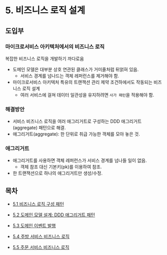 # 5. 비즈니스 로직 설계

## 도입부

### 마이크로서비스 아키텍처에서의 비즈니스 로직

복잡한 비즈니스 로직을 개발하기 까다로움

-   도메인 모델은 대부분 상호 연관된 클래스가 거미줄처럼 뒤얽혀 있음.
    -   서비스 경계를 넘나드는 객체 레퍼런스를 제거해야 함.
-   마이크로서비스 아키텍처 특유의 트랜잭션 관리 제약 조건하에서도 작동되는 비즈니스 로직 설계
    -   여러 서비스에 걸쳐 데이터 일관성을 유지하려면 `사가 패턴`을 적용해야 함.

### 해결방안

-   서비스 비즈니스 로직을 여러 애그리거트로 구성하는 DDD 애그리거트(aggregate) 패턴으로 해결.
-   애그리거트(aggregate): 한 단위로 취급 가능한 객체를 모아 놓은 것.

### 애그리거트

-   애그리거트를 사용하면 객체 레퍼런스가 서비스 경계를 넘나들 일이 없음.
    -   객체 참조 대신 기본키(pk)를 이용하여 참조.
-   한 트랜잭션으로 하나의 애그리거트만 생성/수정.

## 목차

-   [5.1 비즈니스 로직 구성 패턴](https://github.com/oereo/TIL/blob/main/MicroServicePattern/5.%20%EB%B9%84%EC%A6%88%EB%8B%88%EC%8A%A4%20%EB%A1%9C%EC%A7%81%20%EC%84%A4%EA%B3%84/5.1_%EB%B9%84%EC%A6%88%EB%8B%88%EC%8A%A4_%EB%A1%9C%EC%A7%81_%EA%B5%AC%EC%84%B1_%ED%8C%A8%ED%84%B4.md)

-   [5.2 도메인 모델 설계: DDD 애그리거트 패턴](https://github.com/oereo/TIL/blob/main/MicroServicePattern/5.%20%EB%B9%84%EC%A6%88%EB%8B%88%EC%8A%A4%20%EB%A1%9C%EC%A7%81%20%EC%84%A4%EA%B3%84/5.2_%EB%8F%84%EB%A9%94%EC%9D%B8_%EB%AA%A8%EB%8D%B8_%EC%84%A4%EA%B3%84:_DDD_%EC%95%A0%EA%B7%B8%EB%A6%AC%EA%B1%B0%ED%8A%B8_%ED%8C%A8%ED%84%B4.md)

-   [5.3 도메인 이벤트 발행](https://github.com/oereo/TIL/blob/main/MicroServicePattern/5.%20%EB%B9%84%EC%A6%88%EB%8B%88%EC%8A%A4%20%EB%A1%9C%EC%A7%81%20%EC%84%A4%EA%B3%84/5.3_%EB%8F%84%EB%A9%94%EC%9D%B8_%EC%9D%B4%EB%B2%A4%ED%8A%B8_%EB%B0%9C%ED%96%89.md)

-   [5.4 주방 서비스 비즈니스 로직](https://github.com/oereo/TIL/blob/main/MicroServicePattern/5.%20%EB%B9%84%EC%A6%88%EB%8B%88%EC%8A%A4%20%EB%A1%9C%EC%A7%81%20%EC%84%A4%EA%B3%84/5.4_%EC%A3%BC%EB%B0%A9_%EC%84%9C%EB%B9%84%EC%8A%A4_%EB%B9%84%EC%A6%88%EB%8B%88%EC%8A%A4_%EB%A1%9C%EC%A7%81.md)

-   [5.5 주문 서비스 비즈니스 로직](https://github.com/oereo/TIL/blob/main/MicroServicePattern/5.%20%EB%B9%84%EC%A6%88%EB%8B%88%EC%8A%A4%20%EB%A1%9C%EC%A7%81%20%EC%84%A4%EA%B3%84/5.5_%EC%A3%BC%EB%AC%B8_%EC%84%9C%EB%B9%84%EC%8A%A4_%EB%B9%84%EC%A6%88%EB%8B%88%EC%8A%A4_%EB%A1%9C%EC%A7%81.md)
